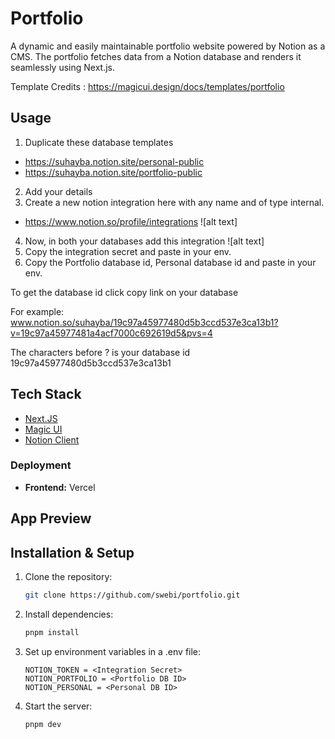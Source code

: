 # Portfolio

A dynamic and easily maintainable portfolio website powered by Notion as a CMS. The portfolio fetches data from a Notion database and renders it seamlessly using Next.js.

Template Credits : https://magicui.design/docs/templates/portfolio

## Usage

1. Duplicate these database templates

- https://suhayba.notion.site/personal-public
- https://suhayba.notion.site/portfolio-public

2. Add your details 
3. Create a new notion integration here with any name and of type internal.
- https://www.notion.so/profile/integrations
![alt text]
4. Now, in both your databases add this integration
 ![alt text]
5. Copy the integration secret and paste in your env.
6. Copy the Portfolio database id, Personal database id and paste in your env. 

To get the database id click copy link on your database

For example: 
www.notion.so/suhayba/19c97a45977480d5b3ccd537e3ca13b1?v=19c97a45977481a4acf7000c692619d5&pvs=4

The characters before ? is your database id
19c97a45977480d5b3ccd537e3ca13b1


## Tech Stack

- [Next.JS](https://nextjs.org/docs)
- [Magic UI](https://magicui.design/docs)
- [Notion Client](https://github.com/makenotion/notion-sdk-js)

### **Deployment**

- **Frontend:** Vercel

## App Preview


## Installation & Setup


1. Clone the repository:
   ```sh
   git clone https://github.com/swebi/portfolio.git
   ```
2. Install dependencies:
   ```sh
   pnpm install
   ```
3. Set up environment variables in a .env file:
   ```env
   NOTION_TOKEN = <Integration Secret>  
   NOTION_PORTFOLIO = <Portfolio DB ID>  
   NOTION_PERSONAL = <Personal DB ID>  
   ```
4. Start the server:
   ```sh
   pnpm dev
   ```

